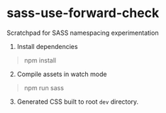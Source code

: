 # sass-use-forward-check
Scratchpad for SASS namespacing experimentation

1. Install dependencies
> npm install

2. Compile assets in watch mode
> npm run sass

3. Generated CSS built to root `dev` directory.
